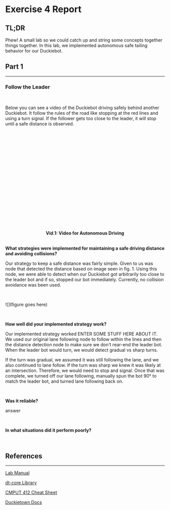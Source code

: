 # Exercise 4 Report

## TL;DR

Phew! A small lab so we could catch up and string some concepts together things together. In this lab, we implemented autonomous safe tailing behavior for our Duckiebot.
<br>

## Part 1
---
### Follow the Leader

<br>

Below you can see a video of the Duckiebot driving safely behind another Duckiebot. It follow the rules of the road like stopping at the red lines and using a turn signal. If the follower gets too close to the leader, it will stop until a safe distance is observed. 

<iframe width="560" height="315" src="" title="YouTube video player" frameborder="0" allow="accelerometer; clipboard-write; encrypted-media; gyroscope; picture-in-picture; web-share" allowfullscreen></iframe>
<figcaption align = "center"><b>Vid.1: Video for Autonomous Driving</b></figcaption>

<br>

**What strategies were implemented for maintaining a safe driving distance and avoiding collisions?**

Our strategy to keep a safe distance was fairly simple. Given to us was node that detected the distance based on image seen in fig. 1. Using this node, we were able to detect when our Duckiebot got arbitrarily too close to the leader bot and if so, stopped our bot immediately. Currently, no collision avoidance was been used.

<br>

![](figure goes here)

<br>

**How well did your implemented strategy work?**

Our implemented strategy worked ENTER SOME STUFF HERE ABOUT IT. We used our original lane following node to follow within the lines and then the distance detection node to make sure we don't rear-end the leader bot. When the leader bot would turn, we would detect gradual vs sharp turns. 

If the turn was gradual, we assumed it was still following the lane, and we also continued to lane follow. If the turn was sharp we knew it was likely at an intersection. Therefore, we would need to stop and signal. Once that was complete, we turned off our lane following, manually spun the bot 90<span>&#176;</span> to match the leader bot, and turned lane following back on. 

<br>

**Was it reliable?**

answer

<br>

**In what situations did it perform poorly?**

<br>


## References
---
[Lab Manual](https://eclass.srv.ualberta.ca/pluginfile.php/9319824/mod_resource/content/1/Exercise%204.pdf)


[dt-core Library](https://github.com/duckietown/dt-core)

[CMPUT 412 Cheat Sheet](https://docs.google.com/document/d/1bQfkR_tmwctFozEZlZkmojBZHkegscJPJVuw-IEXwI4/edit#)

[Duckietown Docs](https://docs.duckietown.org/daffy/)

